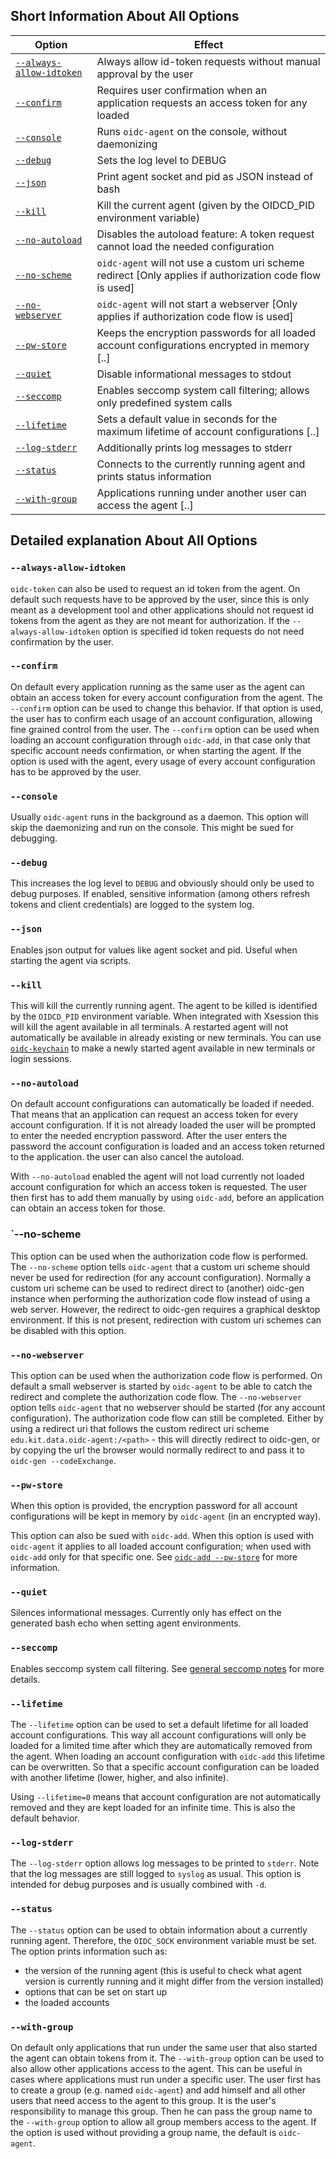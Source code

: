 ## Short Information About All Options

| Option | Effect |
| -- | -- |
| [`--always-allow-idtoken`](#always-allow-idtoken) |Always allow id-token requests without manual approval by the user
| [`--confirm`](#confirm) |Requires user confirmation when an application requests an access token for any loaded
| [`--console`](#console) |Runs `oidc-agent` on the console, without daemonizing
| [`--debug`](#debug) | Sets the log level to DEBUG
| [`--json`](#json) |Print agent socket and pid as JSON instead of bash
| [`--kill`](#kill) |Kill the current agent (given by the OIDCD_PID environment variable)
| [`--no-autoload`](#no-autoload) |Disables the autoload feature: A token request cannot load the needed configuration
| [`--no-scheme`](#no-scheme) | `oidc-agent` will not use a custom uri scheme redirect [Only applies if authorization code flow is used]
| [`--no-webserver`](#no-webserver) | `oidc-agent` will not start a webserver [Only applies if authorization code flow is used]
| [`--pw-store`](#pw-store) |Keeps the encryption passwords for all loaded account configurations encrypted in memory [..]
| [`--quiet`](#quiet) |Disable informational messages to stdout
| [`--seccomp`](#seccomp) |Enables seccomp system call filtering; allows only predefined system calls
| [`--lifetime`](#lifetime) |Sets a default value in seconds for the maximum lifetime of account configurations [..]
| [`--log-stderr`](#log-stderr) |Additionally prints log messages to stderr
| [`--status`](#status) |Connects to the currently running agent and prints status information
| [`--with-group`](#with-group) |Applications running under another user can access the agent [..]

## Detailed explanation About All Options

### `--always-allow-idtoken`
`oidc-token` can also be used to request an id token from the agent. On
default such requests have to be approved by the user, since this is only meant
as a development tool and other applications should not request id tokens from
the agent as they are not meant for authorization. If the
`--always-allow-idtoken` option is specified id token requests do not need
confirmation by the user.

### `--confirm`
On default every application running as the same user as the agent can obtain an
access token for every account configuration from the agent. The `--confirm`
option can be used to change this behavior. If that option is used, the user has
to confirm each usage of an account configuration, allowing fine grained control
from the user. The `--confirm` option can be used when loading an account
configuration through `oidc-add`, in that case only that specific account needs
confirmation, or when starting the agent. If the option is used with the agent,
every usage of every account configuration has to be approved by the user.

### `--console`
Usually `oidc-agent` runs in the background as a daemon. This option will skip
the daemonizing and run on the console. This might be sued for debugging.

### `--debug`
This increases the log level to `DEBUG` and obviously should only be used to
debug purposes. If enabled, sensitive information (among others refresh tokens and client
credentials) are logged to the system log.

### `--json`
Enables json output for values like agent socket and pid. Useful when starting
the agent via scripts.

### `--kill`
This will kill the currently running agent. The agent to be killed is identified
by the `OIDCD_PID` environment variable. When integrated with Xsession this
will kill the agent available in all terminals. A restarted agent will not
automatically be available in already existing or new terminals. You can use
[`oidc-keychain`](../oidc-keychain/oidc-keychain.md) to make a newly started agent available in new terminals or login sessions.

### `--no-autoload`
On default account configurations can automatically be loaded if needed. That means
that an application can request an access token for every account configuration.
If it is not already loaded the user will be prompted to enter the needed
encryption password. After the user enters the password the account configuration
is loaded and an access token returned to the application. the user can also
cancel the autoload.

With `--no-autoload` enabled the agent will not load currently not loaded account configuration for which an access token is requested. The user then first has to add them manually by using `oidc-add`, before an application can obtain an access token for those.

### `--no-scheme
This option can be used when the authorization code flow is performed. The `--no-scheme` option tells
`oidc-agent` that a custom uri scheme should never be used for redirection
(for any account configuration). Normally a custom uri scheme can be used to
redirect direct to (another) oidc-gen instance when performing the
authorization code flow instead of using a web server. However, the redirect to
oidc-gen requires a graphical desktop environment. If this is not present,
redirection with custom uri schemes can be disabled with this option.

### `--no-webserver`
This option can be used when the authorization code flow is performed. On default a small
webserver is started by `oidc-agent` to be able to catch the redirect and
complete the authorization code flow. The `--no-webserver` option tells
`oidc-agent` that no webserver should be started (for any account
configuration). The authorization code
flow can still be completed. Either by using a redirect uri that follows the
custom redirect uri scheme `edu.kit.data.oidc-agent:/<path>` - this will
directly redirect to oidc-gen, or by copying the url the browser would normally
redirect to and pass it to `oidc-gen --codeExchange`.

### `--pw-store`
When this option is provided, the encryption password for all account
configurations  will be kept in memory by
`oidc-agent` (in an encrypted way).

This option can also be sued with `oidc-add`. When this option is used with
`oidc-agent` it applies to all loaded account configuration; when used with
`oidc-add` only for that specific one. See [`oidc-add
--pw-store`](../oidc-add/options.md#pw-store) for more information.

### `--quiet`
Silences informational messages. Currently only has effect on the generated
bash echo when setting agent environments.

### `--seccomp`
Enables seccomp system call filtering. See [general seccomp
notes](../security/seccomp.md) for more details.

### `--lifetime`
The `--lifetime` option can be used to set a default lifetime for all loaded account
configurations. This way all account configurations will only be loaded for a
limited time after which they are automatically removed from the agent.
When loading an account configuration with `oidc-add` this lifetime can be
overwritten. So that a specific account configuration can be loaded with another
lifetime (lower, higher, and also infinite).

Using `--lifetime=0` means that account configuration are not automatically
removed and they are kept loaded for an infinite time. This is also the default
behavior.

### `--log-stderr`
The `--log-stderr` option allows log messages to be printed to `stderr`.
Note that the log messages are still logged to `syslog` as usual. This option
is intended for debug purposes and is usually combined with `-d`.

### `--status`
The `--status` option can be used to obtain information about a currently
running agent. Therefore, the `OIDC_SOCK` environment variable must be set. The
option prints information such as:
- the version of the running agent (this is useful to check what agent version
    is currently running and it might differ from the version installed)
- options that can be set on start up
- the loaded accounts

### `--with-group`
On default only applications that run under the same user that also started the
agent can obtain tokens from it. The `--with-group` option can be used to also
allow other applications access to the agent. This can be useful in cases where
applications must run under a specific user. The user first has to create a
group (e.g. named `oidc-agent`) and add himself and all other users that need
access to the agent to this group. It is the user's responsibility to manage
this group. Then he can pass the group name to the `--with-group` option to
allow all group members access to the agent. If the option is used without
providing a group name, the default is `oidc-agent`.

